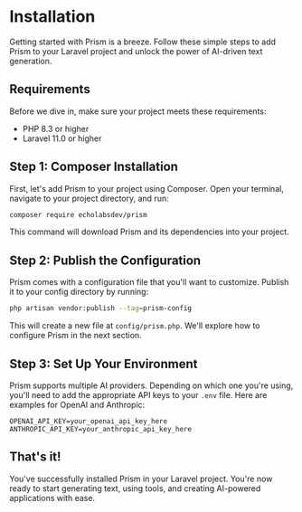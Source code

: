 # Installation

Getting started with Prism is a breeze. Follow these simple steps to add Prism to your Laravel project and unlock the power of AI-driven text generation.

## Requirements

Before we dive in, make sure your project meets these requirements:

- PHP 8.3 or higher
- Laravel 11.0 or higher

## Step 1: Composer Installation

First, let's add Prism to your project using Composer. Open your terminal, navigate to your project directory, and run:

```bash
composer require echolabsdev/prism
```

This command will download Prism and its dependencies into your project.

## Step 2: Publish the Configuration

Prism comes with a configuration file that you'll want to customize. Publish it to your config directory by running:

```bash
php artisan vendor:publish --tag=prism-config
```

This will create a new file at `config/prism.php`. We'll explore how to configure Prism in the next section.

## Step 3: Set Up Your Environment

Prism supports multiple AI providers. Depending on which one you're using, you'll need to add the appropriate API keys to your `.env` file. Here are examples for OpenAI and Anthropic:

```shell
OPENAI_API_KEY=your_openai_api_key_here
ANTHROPIC_API_KEY=your_anthropic_api_key_here
```

## That's it!

You've successfully installed Prism in your Laravel project. You're now ready to start generating text, using tools, and creating AI-powered applications with ease.
